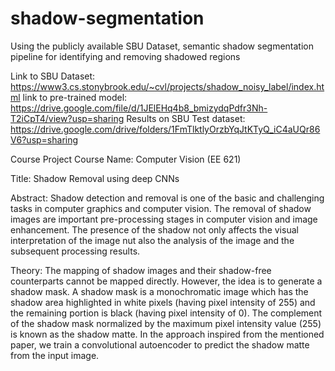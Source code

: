 # shadow-segmentation
Using the publicly available SBU Dataset, semantic shadow segmentation pipeline for identifying and removing shadowed regions

Link to SBU Dataset: https://www3.cs.stonybrook.edu/~cvl/projects/shadow_noisy_label/index.html
link to pre-trained model: https://drive.google.com/file/d/1JElEHq4b8_bmizydqPdfr3Nh-T2iCpT4/view?usp=sharing
Results on SBU Test dataset: https://drive.google.com/drive/folders/1FmTlktlyOrzbYqJtKTyQ_iC4aUQr86V6?usp=sharing

Course Project 
Course Name: Computer Vision (EE 621)

Title: Shadow Removal using deep CNNs

Abstract: Shadow detection and removal is one of the basic and challenging tasks in computer graphics and computer vision. The removal of shadow images are important pre-processing stages in computer vision and image enhancement. The presence of the shadow not only affects the visual interpretation of the image nut also the analysis of the image and the subsequent processing results.

Theory: The mapping of shadow images and their shadow-free counterparts cannot be mapped directly. However, the idea is to generate a shadow mask. A shadow mask is a monochromatic image which has the shadow area highlighted in white pixels (having pixel intensity of 255) and the remaining portion is black (having pixel intensity of 0). The complement of the shadow mask normalized by the maximum pixel intensity value (255) is known as the shadow matte. In the approach inspired from the mentioned paper, we train a convolutional autoencoder to predict the shadow matte from the input image.
